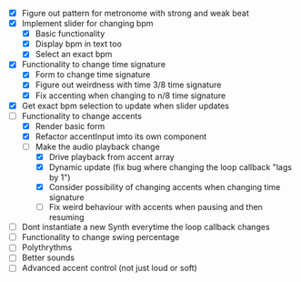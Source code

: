 - [x] Figure out pattern for metronome with strong and weak beat
- [x] Implement slider for changing bpm
    - [x] Basic functionality
    - [x] Display bpm in text too
    - [x] Select an exact bpm
- [x] Functionality to change time signature
    - [x] Form to change time signature
    - [x] Figure out weirdness with time 3/8 time signature
    - [x] Fix accenting when changing to n/8 time signature
- [x] Get exact bpm selection to update when slider updates
- [ ] Functionality to change accents
    - [x] Render basic form
    - [x] Refactor accentInput imto its own component
    - [ ] Make the audio playback change
        - [x] Drive playback from accent array
        - [x] Dynamic update (fix bug where changing the loop callback "lags by 1")
        - [x] Consider possibility of changing accents when changing time signature
        - [ ] Fix weird behaviour with accents when pausing and then resuming
- [ ] Dont instantiate a new Synth everytime the loop callback changes
- [ ] Functionality to change swing percentage
- [ ] Polythrythms
- [ ] Better sounds
- [ ] Advanced accent control (not just loud or soft)